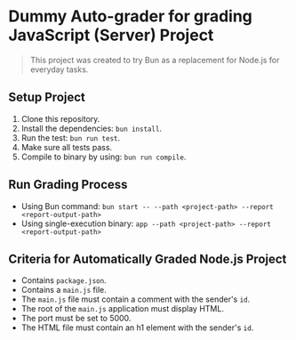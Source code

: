 # Dummy Auto-grader for grading JavaScript (Server) Project
> This project was created to try Bun as a replacement for Node.js for everyday tasks.

## Setup Project
1. Clone this repository.
2. Install the dependencies: `bun install`.
3. Run the test: `bun run test`.
4. Make sure all tests pass.
5. Compile to binary by using: `bun run compile`.

## Run Grading Process
- Using Bun command: `bun start -- --path <project-path> --report <report-output-path>`
- Using single-execution binary: `app --path <project-path> --report <report-output-path>`

## Criteria for Automatically Graded Node.js Project
- Contains `package.json`.
- Contains a `main.js` file.
- The `main.js` file must contain a comment with the sender's `id`.
- The root of the `main.js` application must display HTML.
- The port must be set to 5000.
- The HTML file must contain an h1 element with the sender's `id`.
